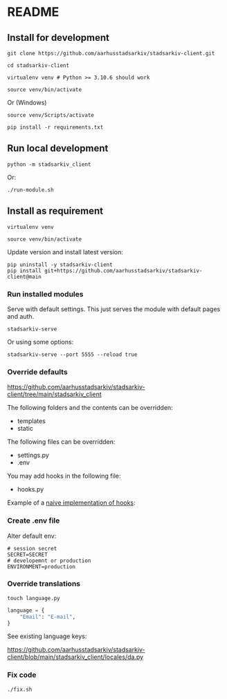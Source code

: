 # README

## Install for development

    git clone https://github.com/aarhusstadsarkiv/stadsarkiv-client.git

    cd stadsarkiv-client

    virtualenv venv # Python >= 3.10.6 should work   

    source venv/bin/activate

Or (Windows)

    source venv/Scripts/activate

    pip install -r requirements.txt

## Run local development

    python -m stadsarkiv_client

Or: 

    ./run-module.sh

## Install as requirement

    virtualenv venv

    source venv/bin/activate

Update version and install latest version:

    pip uninstall -y stadsarkiv-client
    pip install git+https://github.com/aarhusstadsarkiv/stadsarkiv-client@main 

### Run installed modules

Serve with default settings. This just serves the module with default pages and auth.  

    stadsarkiv-serve

Or using some options:

    stadsarkiv-serve --port 5555 --reload true

### Override defaults

https://github.com/aarhusstadsarkiv/stadsarkiv-client/tree/main/stadsarkiv_client

The following folders and the contents can be overridden:

  * templates
  * static

The following files can be overridden:

  * settings.py  
  * .env

You may add hooks in the following file:

  * hooks.py

Example of a [naive implementation of hooks](https://github.com/aarhusstadsarkiv/stadsarkiv-client/blob/main/hooks.py):

### Create .env file

Alter default env:

```.env
# session secret
SECRET=SECRET
# developemnt or production
ENVIRONMENT=production
```

### Override translations

    touch language.py

```.py
language = {
    "Email": "E-mail",
}
```

See existing language keys: 

https://github.com/aarhusstadsarkiv/stadsarkiv-client/blob/main/stadsarkiv_client/locales/da.py

### Fix code

    ./fix.sh


